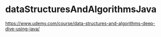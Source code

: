 # dataStructuresAndAlgorithmsJava
https://www.udemy.com/course/data-structures-and-algorithms-deep-dive-using-java/
